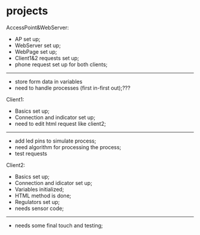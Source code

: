 # projects

AccessPoint&WebServer:
  - AP set up;
  - WebServer set up;
  - WebPage set up;
  - Client1&2 requests set up;
  - phone request set up for both clients;
  -------------------------------------------------
  + store form data in variables
  + need to handle processes (first in-first out);???
    
Client1:
  - Basics set up;
  - Connection and indicator set up;
  - need to edit html request like client2;
  -------------------------------------------------
  + add led pins to simulate process;
  + need algorithm for processing the process;
  + test requests
  
Client2:
  - Basics set up;
  - Connection and idicator set up;
  - Variables initialized;
  - HTML method is done;
  - Regulators set up; 
  - needs sensor code;
  -------------------------------------------------
  + needs some final touch and testing;
